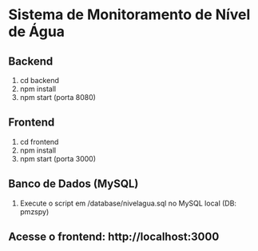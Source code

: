 
# Sistema de Monitoramento de Nível de Água

## Backend
1. cd backend
2. npm install
3. npm start (porta 8080)

## Frontend
1. cd frontend
2. npm install
3. npm start (porta 3000)

## Banco de Dados (MySQL)
1. Execute o script em /database/nivelagua.sql no MySQL local (DB: pmzspy)

## Acesse o frontend: http://localhost:3000
